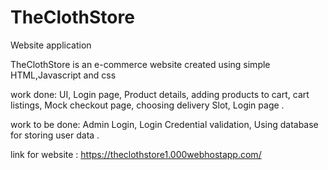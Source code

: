 # TheClothStore
Website application

TheClothStore is an e-commerce website created using simple HTML,Javascript and css

work done:
  UI, 
  Login page, 
  Product details, 
  adding products to cart, 
  cart listings, 
  Mock checkout page, 
  choosing delivery Slot, 
  Login page .
  
work to be done:
  Admin Login, 
  Login Credential validation, 
  Using database for storing user data .
  
link for website : https://theclothstore1.000webhostapp.com/
